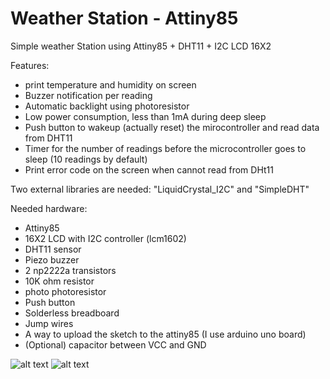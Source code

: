 # Weather Station - Attiny85
Simple weather Station using Attiny85 + DHT11 +  I2C LCD 16X2

Features:
* print temperature and humidity on screen
* Buzzer notification per reading
* Automatic backlight using photoresistor
* Low power consumption, less than 1mA during deep sleep
* Push button to wakeup (actually reset) the mirocontroller and read data from DHT11
* Timer for the number of readings before the microcontroller goes to sleep (10 readings by default)
* Print error code on the screen when cannot read from DHt11

Two external libraries are needed: "LiquidCrystal_I2C" and "SimpleDHT"

Needed hardware:
* Attiny85
* 16X2 LCD with I2C controller (lcm1602)
* DHT11 sensor
* Piezo buzzer
* 2 np2222a transistors
* 10K ohm resistor
* photo photoresistor
* Push button
* Solderless breadboard
* Jump wires
* A way to upload the sketch to the attiny85 (I use arduino uno board)
* (Optional) capacitor between VCC and GND


![alt text](https://github.com/HA4ever37/Weahter_Station-Attiny85/blob/master/HDT11_attiny85_bb.png?raw=true)
![alt text](https://github.com/HA4ever37/Weather_Station-Attiny85/blob/master/Weather-Station-Attiny85.jpg?raw=true)

